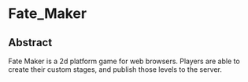 # Fate_Maker
## Abstract
Fate Maker is a 2d platform game for web browsers. Players are able to create their custom stages, and publish those levels to the server.
